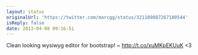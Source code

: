 ```yaml
---
layout: status
originalUrl: 'https://twitter.com/marcgg/status/321189887267180544'
isReply: false
date: 2013-04-08 09:16:51
---
```


Clean looking wysiwyg editor for bootstrap! ~ http://t.co/xuMKpEKUuK &lt;3
